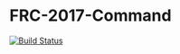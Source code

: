 # FRC-2017-Command
[![Build Status](https://travis-ci.org/mr-glt/FRC-2017-Command.svg?branch=test_chassis)](https://travis-ci.org/mr-glt/FRC-2017-Command)
